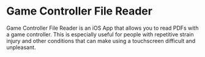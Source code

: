 # Game Controller File Reader

Game Controller File Reader is an iOS App that allows you to read PDFs with a game controller. This is especially useful for people with repetitive strain injury and other conditions that can make using a touchscreen difficult and unpleasant.
